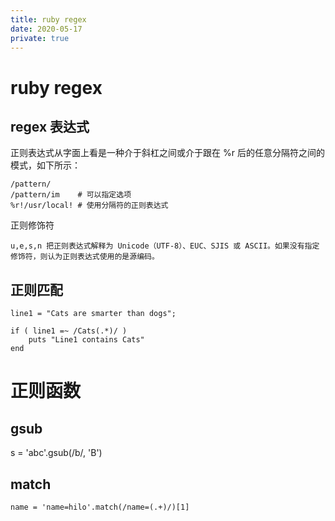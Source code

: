 ```yaml
---
title: ruby regex
date: 2020-05-17
private: true
---
```

# ruby regex
## regex 表达式
正则表达式从字面上看是一种介于斜杠之间或介于跟在 %r 后的任意分隔符之间的模式，如下所示：

 
    /pattern/
    /pattern/im    # 可以指定选项
    %r!/usr/local! # 使用分隔符的正则表达式

正则修饰符

    u,e,s,n	把正则表达式解释为 Unicode（UTF-8）、EUC、SJIS 或 ASCII。如果没有指定修饰符，则认为正则表达式使用的是源编码。

## 正则匹配

    line1 = "Cats are smarter than dogs";
    
    if ( line1 =~ /Cats(.*)/ )
        puts "Line1 contains Cats"
    end

# 正则函数

## gsub
   s = 'abc'.gsub(/b/, 'B')

## match
    name = 'name=hilo'.match(/name=(.+)/)[1]

